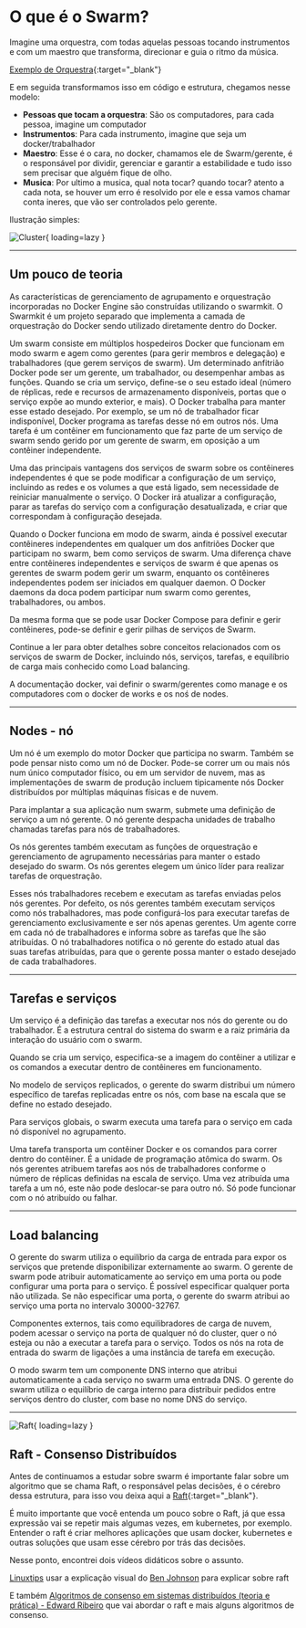 # O que é o Swarm?

Imagine uma orquestra, com todas aquelas pessoas tocando instrumentos e com um maestro que transforma, direcionar e guia o ritmo da música.

[Exemplo de Orquestra](https://www.youtube.com/watch?v=An7Y321fG7g){:target="_blank"}

E em seguida transformamos isso em código e estrutura, chegamos nesse modelo:

+ **Pessoas que tocam a orquestra**: São os computadores, para cada pessoa, imagine um computador
+ **Instrumentos**: Para cada instrumento, imagine que seja um docker/trabalhador
+ **Maestro**: Esse é o cara, no docker, chamamos ele de Swarm/gerente, é o responsável por dividir, gerenciar e garantir a estabilidade e tudo isso sem precisar que alguém fique de olho.
+ **Musica**: Por ultimo a musica, qual nota tocar? quando tocar? atento a cada nota, se houver um erro é resolvido por ele e essa vamos chamar conta ineres, que vão ser controlados pelo gerente.

Ilustração simples:

![Cluster](https://i.postimg.cc/QtZ061JB/docker-cluster.png){ loading=lazy }

----

## Um pouco de teoria

As características de gerenciamento de agrupamento e orquestração incorporadas no Docker Engine são construídas utilizando o swarmkit. O Swarmkit é um projeto separado que implementa a camada de orquestração do Docker sendo utilizado diretamente dentro do Docker.

Um swarm consiste em múltiplos hospedeiros Docker que funcionam em modo swarm e agem como gerentes (para gerir membros e delegação) e trabalhadores (que gerem serviços de swarm). Um determinado anfitrião Docker pode ser um gerente, um trabalhador, ou desempenhar ambas as funções. Quando se cria um serviço, define-se o seu estado ideal (número de réplicas, rede e recursos de armazenamento disponíveis, portas que o serviço expõe ao mundo exterior, e mais). O Docker trabalha para manter esse estado desejado. Por exemplo, se um nó de trabalhador ficar indisponível, Docker programa as tarefas desse nó em outros nós. Uma tarefa é um contêiner em funcionamento que faz parte de um serviço de swarm sendo gerido por um gerente de swarm, em oposição a um contêiner independente.

Uma das principais vantagens dos serviços de swarm sobre os contêineres independentes é que se pode modificar a configuração de um serviço, incluindo as redes e os volumes a que está ligado, sem necessidade de reiniciar manualmente o serviço. O Docker irá atualizar a configuração, parar as tarefas do serviço com a configuração desatualizada, e criar que correspondam à configuração desejada.

Quando o Docker funciona em modo de swarm, ainda é possível executar contêineres independentes em qualquer um dos anfitriões Docker que participam no swarm, bem como serviços de swarm. Uma diferença chave entre contêineres independentes e serviços de swarm é que apenas os gerentes de swarm podem gerir um swarm, enquanto os contêineres independentes podem ser iniciados em qualquer daemon. O Docker daemons da doca podem participar num swarm como gerentes, trabalhadores, ou ambos.

Da mesma forma que se pode usar Docker Compose para definir e gerir contêineres, pode-se definir e gerir pilhas de serviços de Swarm.

Continue a ler para obter detalhes sobre conceitos relacionados com os serviços de swarm de Docker, incluindo nós, serviços, tarefas, e equilíbrio de carga mais conhecido como Load balancing.

A documentação docker, vai definir o swarm/gerentes como manage e os computadores com o docker de works e os noś de nodes.

----

## Nodes - nó

Um nó é um exemplo do motor Docker que participa no swarm. Também se pode pensar nisto como um nó de Docker. Pode-se correr um ou mais nós num único computador físico, ou em um servidor de nuvem, mas as implementações de swarm de produção incluem tipicamente nós Docker distribuídos por múltiplas máquinas físicas e de nuvem.

Para implantar a sua aplicação num swarm, submete uma definição de serviço a um nó gerente. O nó gerente despacha unidades de trabalho chamadas tarefas para nós de trabalhadores.

Os nós gerentes também executam as funções de orquestração e gerenciamento de agrupamento necessárias para manter o estado desejado do swarm. Os nós gerentes elegem um único líder para realizar tarefas de orquestração.

Esses nós trabalhadores recebem e executam as tarefas enviadas pelos nós gerentes. Por defeito, os nós gerentes também executam serviços como nós trabalhadores, mas pode configurá-los para executar tarefas de gerenciamento exclusivamente e ser nós apenas gerentes. Um agente corre em cada nó de trabalhadores e informa sobre as tarefas que lhe são atribuídas. O nó trabalhadores notifica o nó gerente do estado atual das suas tarefas atribuídas, para que o gerente possa manter o estado desejado de cada trabalhadores.

----

## Tarefas e serviços

Um serviço é a definição das tarefas a executar nos nós do gerente ou do trabalhador. É a estrutura central do sistema do swarm e a raiz primária da interação do usuário com o swarm.

Quando se cria um serviço, especifica-se a imagem do contêiner a utilizar e os comandos a executar dentro de contêineres em funcionamento.

No modelo de serviços replicados, o gerente do swarm distribui um número específico de tarefas replicadas entre os nós, com base na escala que se define no estado desejado.

Para serviços globais, o swarm executa uma tarefa para o serviço em cada nó disponível no agrupamento.

Uma tarefa transporta um contêiner Docker e os comandos para correr dentro do contêiner. É a unidade de programação atômica do swarm. Os nós gerentes atribuem tarefas aos nós de trabalhadores conforme o número de réplicas definidas na escala de serviço. Uma vez atribuída uma tarefa a um nó, este não pode deslocar-se para outro nó. Só pode funcionar com o nó atribuído ou falhar.

----

## Load balancing

O gerente do swarm utiliza o equilíbrio da carga de entrada para expor os serviços que pretende disponibilizar externamente ao swarm. O gerente de swarm pode atribuir automaticamente ao serviço em uma porta ou pode configurar uma porta para o serviço. É possível especificar qualquer porta não utilizada. Se não especificar uma porta, o gerente do swarm atribui ao serviço uma porta no intervalo 30000-32767.

Componentes externos, tais como equilibradores de carga de nuvem, podem acessar o serviço na porta de qualquer nó do cluster, quer o nó esteja ou não a executar a tarefa para o serviço. Todos os nós na rota de entrada do swarm de ligações a uma instância de tarefa em execução.

O modo swarm tem um componente DNS interno que atribui automaticamente a cada serviço no swarm uma entrada DNS. O gerente do swarm utiliza o equilíbrio de carga interno para distribuir pedidos entre serviços dentro do cluster, com base no nome DNS do serviço.

----

![Raft](https://i.postimg.cc/gkBsw-qW3/raft-guia.png){ loading=lazy }

## Raft - Consenso Distribuídos

Antes de continuamos a estudar sobre swarm é importante falar sobre um algoritmo que se chama Raft, o responsável pelas decisões, é o cérebro dessa estrutura, para isso vou deixa aqui a [Raft](https://raft.github.io/){:target="_blank"}.

É muito importante que você entenda um pouco sobre o Raft, já que essa expressão vai se repetir mais algumas vezes, em kubernetes, por exemplo. Entender o raft é criar melhores aplicações que usam docker, kubernetes e outras soluções que usam esse cérebro por trás das decisões.

Nesse ponto, encontrei dois vídeos didáticos sobre o assunto.

[Linuxtips](https://www.youtube.com/watch?v=N6G4bv-qo4w) usar a explicação visual do [Ben Johnson](http://thesecretlivesofdata.com/raft/) para explicar sobre raft

E também [Algoritmos de consenso em sistemas distribuídos (teoria e prática) - Edward Ribeiro](https://www.infoq.com/br/presentations/algoritimos-consenso-sistemas-distribuidos/) que vai abordar o raft e mais alguns algoritmos de consenso.
